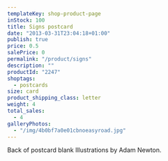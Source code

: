 ```yaml
---
templateKey: shop-product-page
inStock: 100
title: Signs postcard
date: "2013-03-31T23:04:18+01:00"
publish: true
price: 0.5
salePrice: 0
permalink: "/product/signs"
description: ""
productId: "2247"
shoptags:
  - postcards
size: card
product_shipping_class: letter
weight: 4
total_sales:
  - 4
galleryPhotos:
  - "/img/4b0bf7a0e01cbnoeasyroad.jpg"
---
```


Back of postcard blank Illustrations by Adam Newton.
